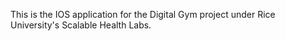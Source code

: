 This is the IOS application for the Digital Gym project under Rice University's Scalable Health Labs. 
